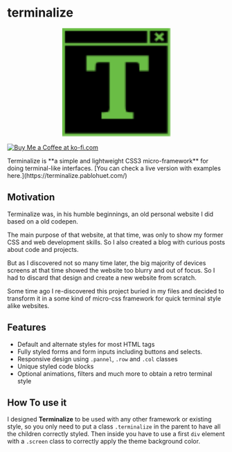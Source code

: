 # terminalize
<p align="center">
  <img src="https://raw.githubusercontent.com/pabletos/terminalize/main/img/terminalize.svg" alt="Terminalize logo" width="250">
</p>
<p>
<a 
  href='https://ko-fi.com/B0B1PYK0W'
  target='_blank'
  rel="noreferrer"
>
  <img height='36' style={{border:'0px', height:'36px'}} src='https://storage.ko-fi.com/cdn/kofi2.png?v=3' border='0' alt='Buy Me a Coffee at ko-fi.com' />
</a>
</p>
Terminalize is **a simple and lightweight CSS3 micro-framework** for doing terminal-like interfaces. [You can check a live version with examples here.](https://terminalize.pablohuet.com/)

## Motivation

Terminalize was, in his humble beginnings, an old personal website I did based on a old codepen.

The main purpose of that website, at that time, was only to show my former CSS and web development skills. So I also created a blog with curious posts about code and projects.

But as I discovered not so many time later, the big majority of devices screens at that time showed the website too blurry and out of focus. So I had to discard that design and create a new website from scratch.

Some time ago I re-discovered this project buried in my files and decided to transform it in a some kind of micro-css framework for quick terminal style alike websites.

## Features

* Default and alternate styles for most HTML tags
* Fully styled forms and form inputs including buttons and selects.
* Responsive design using `.pannel`, `.row` and `.col` classes
* Unique styled code blocks
* Optional animations, filters and much more to obtain a retro terminal style

## How To use it

I designed **Terminalize** to be used with any other framework or existing style, so you only need to put a class `.terminalize` in the parent to have all the children correctly styled. Then inside you have to use a first `div` element with a `.screen` class to correctly apply the theme background color.
